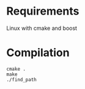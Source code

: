 Requirements
============
Linux with cmake and boost

Compilation
===========
```
cmake .
make
./find_path
```
